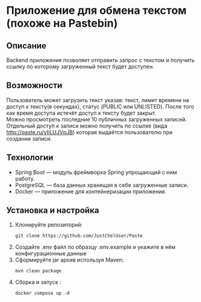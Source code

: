 # Приложение для обмена текстом (похоже на Pastebin)
## Описание
Backend приложения позволяет отправить запрос с текстом и получить ссылку по которому загруженный текст будет доступен.
## Возможности 
Пользователь может загрузить текст указав: текст, лимит времени на доступ к тексту(в секундах), 
статус (PUBLIC или UNLISTED). После того как время доступа истечёт доступ к тексту будет закрыт.<br>
Можно просмотреть последние 10 публичных загруженных записей.<br> 
Отдельный доступ к записи можно получить по ссылке (вида http://paste.ru/yIiLUJVpJB) которая выдаётся пользователю
при создании записи.
## Технологии
- Spring Boot — модуль фреймворка Spring упрощающий с ним работу.
- PostgreSQL — база данных хранящая в себе загруженные записи.
- Docker — приложение для контейнеризации приложения.
## Установка и настройка
1. Клонируйте репозиторий:
   ```
   git clone https://github.com/JustChelUser/Paste
   ```
2. Создайте .env файл по образцу .env.example и укажите в нём конфигурационные данные
3. Сформируйте jar архив используя Maven:
   ```
   mvn clean package
   ```
4. Сборка и запуск :
    ```
   docker compose up -d
   ```

